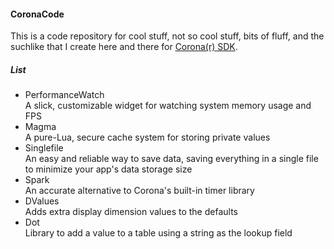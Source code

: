 #### CoronaCode ####

This is a code repository for cool stuff, not so cool stuff, bits of fluff, and the suchlike that I create here and there for [Corona(r) SDK](www.coronalabs.com).

##### List #####
* PerformanceWatch  
	A slick, customizable widget for watching system memory usage and FPS
* Magma  
	A pure-Lua, secure cache system for storing private values
* Singlefile  
	An easy and reliable way to save data, saving everything in a single file to minimize your app's data storage size
* Spark  
	An accurate alternative to Corona's built-in timer library
* DValues  
	Adds extra display dimension values to the defaults
* Dot  
	Library to add a value to a table using a string as the lookup field